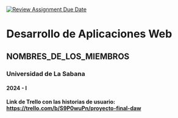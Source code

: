 [![Review Assignment Due Date](https://classroom.github.com/assets/deadline-readme-button-24ddc0f5d75046c5622901739e7c5dd533143b0c8e959d652212380cedb1ea36.svg)](https://classroom.github.com/a/-RuUZzT-)
# Desarrollo de Aplicaciones Web
## NOMBRES_DE_LOS_MIEMBROS
### Universidad de La Sabana
#### 2024 - I


**Link de Trello con las historias de usuario: https://trello.com/b/S9P0wuPn/proyecto-final-daw**
